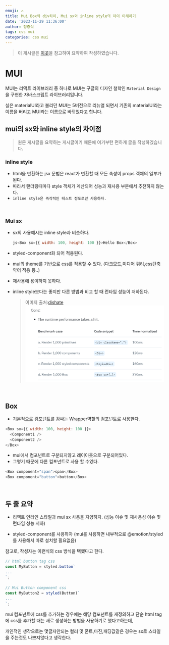 ```yaml
---
emoji: ✍
title: Mui Box와 div차이, Mui sx와 inline style의 차이 이해하기
date: '2023-11-29 11:36:00'
author: 정중식
tags: css mui
categories: css mui
---
```


> 이 게시글은 [이곳](https://velog.io/@dishate/Mui-Box%EC%99%80-div-Mui-sx%EC%99%80-React-style-styled)을 참고하여 요약하여 작성하였습니다.

# MUI

MUI는 리액트 라이브러리 중 하나로 MUI는 구글의 디자인 철학인 `Material Design`을 구현한 자바스크립트 라이브러리입니다.

실은 materialUI라고 불리던 MUI는 5버전으로 리뉴얼 되면서 기존의 materialUI라는 이름을 버리고 MUI라는 이름으로 바뀌었다고 합니다.

## mui의 sx와 inline style의 차이점

> 원문 게시글을 요약하는 게시글이기 때문에 여기부턴 편하게 글을 작성하겠습니다.

### inline style

- html을 반환하는 jsx 문법은 react가 변환할 때 모든 속성이 props 객체의 일부가 된다.
- 따라서 랜더링때마다 style 객체가 계산되어 성능과 재사용 부분에서 추천하지 않는다.
- `inline style은 즉각적인 테스트 정도로만 사용하자.`

<br/>

### Mui sx

- sx의 사용예시는 inline style과 비슷하다.<br/>

  ```js
  js<Box sx={{ width: 100, height: 100 }}>Hello Box</Box>
  ```

- styled-component화 되어 적용된다.
- mui의 theme를 기반으로 css를 적용할 수 있다. (다크모드,미디어 쿼리,css단축약어 적용 등..)
- 재사용에 용이하지 못하다.
- inline style보다는 좋지만 다른 방법과 비교 할 때 런타임 성능이 저하된다.
  > 이미지 출처:[dishate](https://velog.io/@dishate/Mui-Box%EC%99%80-div-Mui-sx%EC%99%80-React-style-styled) ![사진](./image.png)

<br/>

## Box

- 기본적으로 컴포넌트를 감싸는 Wrapper역할의 컴포넌트로 사용한다.

```js
<Box sx={{ width: 100, height: 100 }}>
  <Component1 />
  <Component2 />
</Box>
```

- mui에서 컴포넌트로 구분되지않고 레이아웃으로 구분되어있다.
- 그렇기 때문에 다른 컴포넌트로 사용 할 수있다.

```js
<Box component="span">span</Box>
<Box component="button">button</Box>
```

<br />

## 두 줄 요약

- 리액트 인라인 스타일과 mui sx 사용을 지양하자.
  (성능 이슈 및 재사용성 이슈 및 런타임 성능 저하)

- styled-component를 사용하자
  (mui를 사용하면 내부적으로 @emotion/styled를 사용해서 따로 설치할 필요없음)

참고로,
작성자는 이런식의 css 방식을 택했다고 한다.

```js
// html button tag css
const MyButton = styled.button`
...
`;

// Mui Button component css
const MyButton2 = styled(Button)`
...
`;
```

mui 컴포넌트에 css를 추가하는 경우에는 해당 컴포넌트를 재정의하고
단순 html tag에 css를 추가할 때는 새로 생성하는 방법을 사용하기로 했다고하는데,

개인적인 생각으로는 몇글자안되는 컬러 및 폰트,마진,패딩값같은 경우는 sx로 스타일을 주는것도 나쁘지않다고 생각한다.

```toc

```
